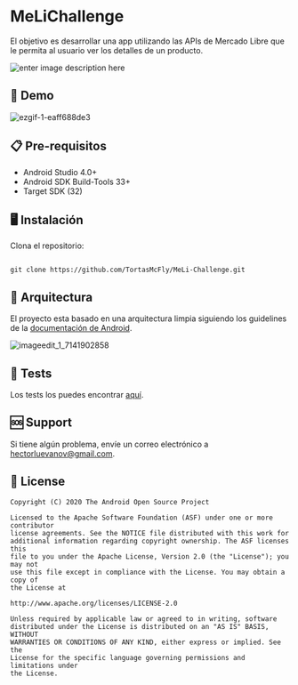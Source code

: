 

# MeLiChallenge

El objetivo es desarrollar una app utilizando las APIs de Mercado Libre que le permita al usuario ver los detalles de un producto.

![enter image description here](https://logodownload.org/wp-content/uploads/2018/10/mercado-libre-logo.png)



## 📲 Demo

![ezgif-1-eaff688de3](https://user-images.githubusercontent.com/37885765/185204847-4e514c25-c888-4b18-9b11-ba10b85aaec4.gif)





## 📋 Pre-requisitos

-   Android Studio 4.0+
-   Android SDK Build-Tools 33+
-   Target SDK (32)


## 🖥 Instalación

Clona el repositorio:

```

git clone https://github.com/TortasMcFly/MeLi-Challenge.git

```



## 🔧  Arquitectura

El proyecto esta basado en una arquitectura limpia siguiendo los guidelines de la [documentación de Android](https://developer.android.com/topic/architecture).

![imageedit_1_7141902858](https://user-images.githubusercontent.com/37885765/185206268-34d79b97-f0f3-4e6e-92cf-975e83bd6cd2.png)



## 🚀  Tests

Los tests los puedes encontrar [aquí](https://github.com/TortasMcFly/MeLi-Challenge/tree/main/app/src/test/java/com/hector/melichallenge).


## 🆘 Support

 
Si tiene algún problema, envíe un correo electrónico a hectorluevanov@gmail.com.



## 📄 License

```
Copyright (C) 2020 The Android Open Source Project

Licensed to the Apache Software Foundation (ASF) under one or more contributor
license agreements. See the NOTICE file distributed with this work for
additional information regarding copyright ownership. The ASF licenses this
file to you under the Apache License, Version 2.0 (the "License"); you may not
use this file except in compliance with the License. You may obtain a copy of
the License at

http://www.apache.org/licenses/LICENSE-2.0

Unless required by applicable law or agreed to in writing, software
distributed under the License is distributed on an "AS IS" BASIS, WITHOUT
WARRANTIES OR CONDITIONS OF ANY KIND, either express or implied. See the
License for the specific language governing permissions and limitations under
the License.
```
 

